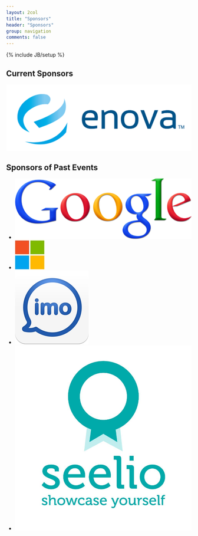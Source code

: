 ```yaml
---
layout: 2col
title: "Sponsors"
header: "Sponsors"
group: navigation
comments: false
---
```

{% include JB/setup %}

## Current Sponsors

<div class="row">
	<a href="http://www.enova.com" class="thumbnail span2">
		<img src="/assets/images/Enova_logo.PNG">
	</a>
	<div class="span5">
	</div>
</div>

## Sponsors of Past Events

<ul class="thumbnails">
	<li class="span2">
    <a href="http://googe.com" class="thumbnail">
      <img src="/assets/images/Googlelogo.png" alt="">
    </a>
  </li>
	<li class="span2">
    <a href="http://microsoft.com" class="thumbnail">
      <img src="/assets/images/msft_logo.jpg" alt="">
    </a>
  </li>
  <li class="span2">
    <a href="http://imo.im" class="thumbnail">
      <img src="/assets/images/imo_logo.png" alt="">
    </a>
  </li>
  <li class="span2">
    <a href="http://seelio.com" class="thumbnail">
      <img src="/assets/images/seelio_logo.jpg" alt="">
    </a>
  </li>
</ul>